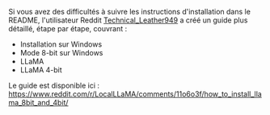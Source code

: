 Si vous avez des difficultés à suivre les instructions d'installation dans le README, l'utilisateur Reddit [Technical_Leather949](https://www.reddit.com/user/Technical_Leather949/) a créé un guide plus détaillé, étape par étape, couvrant :

* Installation sur Windows
* Mode 8-bit sur Windows
* LLaMA
* LLaMA 4-bit

Le guide est disponible ici : https://www.reddit.com/r/LocalLLaMA/comments/11o6o3f/how_to_install_llama_8bit_and_4bit/